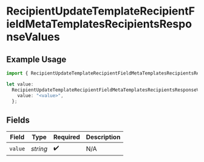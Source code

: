 # RecipientUpdateTemplateRecipientFieldMetaTemplatesRecipientsResponseValues

## Example Usage

```typescript
import { RecipientUpdateTemplateRecipientFieldMetaTemplatesRecipientsResponseValues } from "@documenso/sdk-typescript/models/operations";

let value:
  RecipientUpdateTemplateRecipientFieldMetaTemplatesRecipientsResponseValues = {
    value: "<value>",
  };
```

## Fields

| Field              | Type               | Required           | Description        |
| ------------------ | ------------------ | ------------------ | ------------------ |
| `value`            | *string*           | :heavy_check_mark: | N/A                |